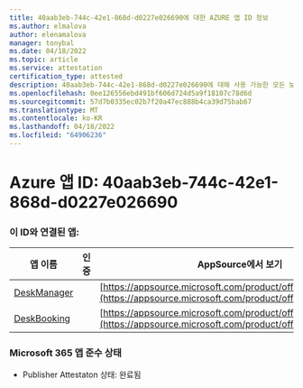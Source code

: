 ```yaml
---
title: 40aab3eb-744c-42e1-868d-d0227e026690에 대한 AZURE 앱 ID 정보
ms.author: elmalova
author: elenamalova
manager: tonybal
ms.date: 04/18/2022
ms.topic: article
ms.service: attestation
certification_type: attested
description: 40aab3eb-744c-42e1-868d-d0227e026690에 대해 사용 가능한 모든 보안 및 규정 준수 정보입니다.
ms.openlocfilehash: 0ee126556ebd491bf606d724d5a9f18107c78d6d
ms.sourcegitcommit: 57d7b0335ec02b7f20a47ec888b4ca39d75bab67
ms.translationtype: MT
ms.contentlocale: ko-KR
ms.lasthandoff: 04/18/2022
ms.locfileid: "64906236"
---
```

# <a name="azure-app-id-40aab3eb-744c-42e1-868d-d0227e026690"></a>Azure 앱 ID: 40aab3eb-744c-42e1-868d-d0227e026690


### <a name="apps-associated-with-this-id"></a>이 ID와 연결된 앱:
| **앱 이름** | **인증** | **AppSource에서 보기** |
|--------------|---------------|-----------------------|
| [DeskManager](../forward/WA200003831.md) |  | [https://appsource.microsoft.com/product/office/WA200003831](https://appsource.microsoft.com/product/office/WA200003831) |
| [DeskBooking](../forward/WA200003866.md) |  | [https://appsource.microsoft.com/product/office/WA200003866](https://appsource.microsoft.com/product/office/WA200003866) |

### <a name="microsoft-365-app-compliance-status"></a>Microsoft 365 앱 준수 상태
- Publisher Attestaton 상태: 완료됨

